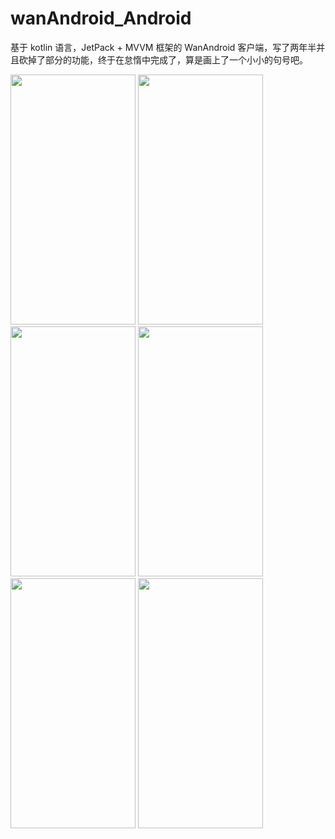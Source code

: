 # wanAndroid_Android
基于 kotlin 语言，JetPack + MVVM 框架的 WanAndroid 客户端，写了两年半并且砍掉了部分的功能，终于在怠惰中完成了，算是画上了一个小小的句号吧。

<img src="https://github.com/yuuuuke/wanAndroid_Android/assets/41458587/cfcef5ad-f8c7-4a67-9dc1-58f360b60387" width="200px" height="400px" >
<img src="https://github.com/yuuuuke/wanAndroid_Android/assets/41458587/07006f6e-b6d9-42d5-986b-86033825a2f9" width="200px" height="400px" >
<img src="https://github.com/yuuuuke/wanAndroid_Android/assets/41458587/8ca490b4-2842-4f2e-9acc-b28b0f74a064" width="200px" height="400px" >
<img src="https://github.com/yuuuuke/wanAndroid_Android/assets/41458587/c9be1111-39e5-4c59-8aa4-94c318c7cf44" width="200px" height="400px" >
<img src="https://github.com/yuuuuke/wanAndroid_Android/assets/41458587/933722b6-c713-49fe-85e4-07f361927460" width="200px" height="400px" >
<img src="https://github.com/yuuuuke/wanAndroid_Android/assets/41458587/431f9bed-fa4a-43d5-b2ad-fc4f26eaffcf" width="200px" height="400px" >
